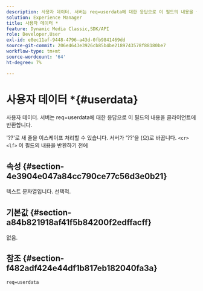 ```yaml
---
description: 사용자 데이터. 서버는 req=userdata에 대한 응답으로 이 필드의 내용을 클라이언트에 반환합니다.
solution: Experience Manager
title: 사용자 데이터 *
feature: Dynamic Media Classic,SDK/API
role: Developer,User
exl-id: e8ec11af-9448-4796-a43d-0fb9841469dd
source-git-commit: 206e4643e3926cb85b4be2189743578f88180be7
workflow-type: tm+mt
source-wordcount: '64'
ht-degree: 7%

---
```


# 사용자 데이터 *{#userdata}

사용자 데이터. 서버는 req=userdata에 대한 응답으로 이 필드의 내용을 클라이언트에 반환합니다.

&#39;??&#39;로 새 줄을 이스케이프 처리할 수 있습니다. 서버가 &#39;??&#39;을 (으)로 바꿉니다. `<cr><lf>` 이 필드의 내용을 반환하기 전에

## 속성 {#section-4e3904e047a84cc790ce77c56d3e0b21}

텍스트 문자열입니다. 선택적.

## 기본값 {#section-a84b821918af41f5b84200f2edffacff}

없음.

## 참조 {#section-f482adf424e44df1b817eb182040fa3a}

`req=userdata`
